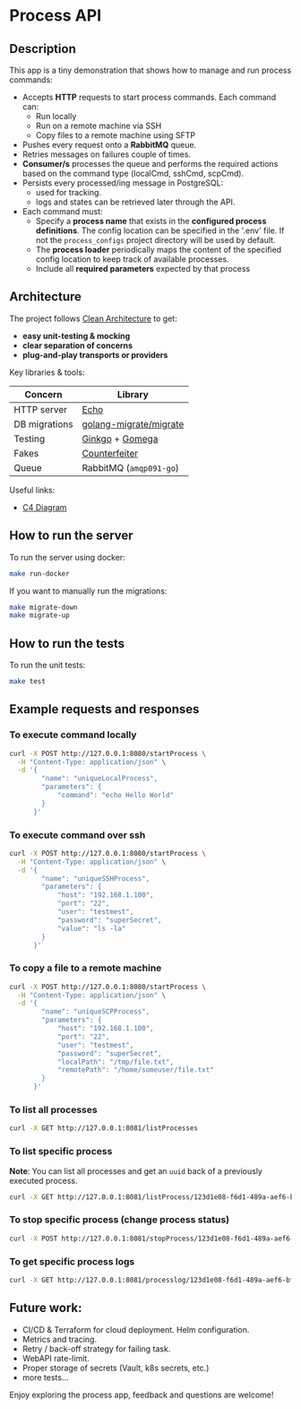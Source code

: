 # Process API

## Description
This app is a tiny demonstration that shows how to manage and run process commands:
* Accepts **HTTP** requests to start process commands. Each command can: 
  - Run locally
  - Run on a remote machine via SSH
  - Copy files to a remote machine using SFTP 
* Pushes every request onto a **RabbitMQ** queue.
* Retries messages on failures couple of times. 
* **Consumer/s** processes the queue and performs the required actions based on the command type (localCmd, sshCmd, scpCmd).
* Persists every processed/ing message in PostgreSQL:
  * used for tracking.
  * logs and states can be retrieved later through the API.
* Each command must:
  - Specify a **process name** that exists in the **configured process definitions**. The config location can be specified in the '.env' file. If not the `process_configs` project directory will be used by default.
  - The **process loader** periodically maps the content of the specified config location to keep track of available processes.
  - Include all **required parameters** expected by that process

## Architecture

The project follows [Clean Architecture](https://blog.cleancoder.com/uncle-bob/2012/08/13/The-Clean-Architecture.html) to get:

* **easy unit-testing & mocking**  
* **clear separation of concerns**  
* **plug-and-play transports or providers** 

Key libraries & tools:

| Concern | Library |
|---------|---------|
| HTTP server | [Echo](https://echo.labstack.com/) |
| DB migrations | [golang-migrate/migrate](https://github.com/golang-migrate/migrate) |
| Testing | [Ginkgo](https://onsi.github.io/ginkgo/) + [Gomega](https://onsi.github.io/gomega/) |
| Fakes | [Counterfeiter](https://github.com/maxbrunsfeld/counterfeiter) |
| Queue | RabbitMQ (`amqp091-go`) |

Useful links:
* [C4 Diagram](./docs/c4diagram.md)

## How to run the server

To run the server using docker:
```bash
make run-docker
```

If you want to manually run the migrations:

```bash
make migrate-down
make migrate-up
```

## How to run the tests

To run the unit tests:

```bash
make test
```

## Example requests and responses

### To execute command locally

```bash
curl -X POST http://127.0.0.1:8080/startProcess \
  -H "Content-Type: application/json" \
  -d '{
        "name": "uniqueLocalProcess",
        "parameters": {
            "command": "echo Hello World"
        }
      }'
```

### To execute command over ssh

```bash
curl -X POST http://127.0.0.1:8080/startProcess \
  -H "Content-Type: application/json" \
  -d '{
        "name": "uniqueSSHProcess",
        "parameters": {
            "host": "192.168.1.100",
            "port": "22",
            "user": "testmest",
            "password": "superSecret",
            "value": "ls -la"
        }
      }'
```

### To copy a file to a remote machine

```bash
curl -X POST http://127.0.0.1:8080/startProcess \
  -H "Content-Type: application/json" \
  -d '{
        "name": "uniqueSCPProcess",
        "parameters": {
            "host": "192.168.1.100",
            "port": "22",
            "user": "testmest",
            "password": "superSecret",
            "localPath": "/tmp/file.txt",
            "remotePath": "/home/someuser/file.txt"
        }
      }'
```

### To list all processes

```bash
curl -X GET http://127.0.0.1:8081/listProcesses
```

### To list specific process

**Note**: You can list all processes and get an `uuid` back of a previously executed process.

```bash
curl -X GET http://127.0.0.1:8081/listProcess/123d1e08-f6d1-489a-aef6-bf782e7dc7d1
```

### To stop specific process (change process status)

```bash
curl -X POST http://127.0.0.1:8081/stopProcess/123d1e08-f6d1-489a-aef6-bf782e7dc7d1
```

### To get specific process logs

```bash
curl -X GET http://127.0.0.1:8081/processlog/123d1e08-f6d1-489a-aef6-bf782e7dc7d1
```

## Future work:
* CI/CD & Terraform for cloud deployment. Helm configuration.
* Metrics and tracing.
* Retry / back-off strategy for failing task.
* WebAPI rate-limit.
* Proper storage of secrets (Vault, k8s secrets, etc.)
* more tests...

Enjoy exploring the process app, feedback and questions are welcome!
